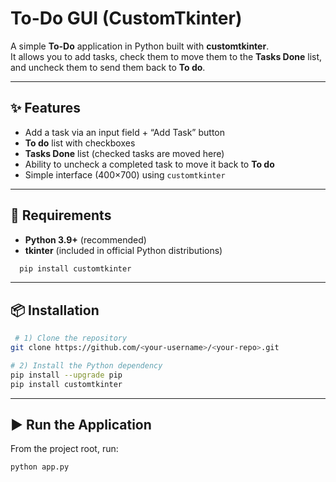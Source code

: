 # To-Do GUI (CustomTkinter)

A simple **To-Do** application in Python built with **customtkinter**.  
It allows you to add tasks, check them to move them to the **Tasks Done** list, and uncheck them to send them back to **To do**.

---

## ✨ Features

- Add a task via an input field + “Add Task” button  
- **To do** list with checkboxes  
- **Tasks Done** list (checked tasks are moved here)  
- Ability to uncheck a completed task to move it back to **To do**  
- Simple interface (400×700) using `customtkinter`  

---

## 🧰 Requirements

- **Python 3.9+** (recommended)  
- **tkinter** (included in official Python distributions)
```bash
  pip install customtkinter
```
---

## 📦 Installation
 
```bash
 # 1) Clone the repository
git clone https://github.com/<your-username>/<your-repo>.git

# 2) Install the Python dependency
pip install --upgrade pip
pip install customtkinter
```
---
## ▶️ Run the Application
From the project root, run:
```bash
python app.py
```
